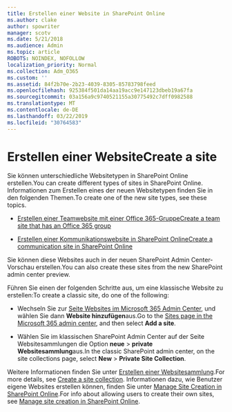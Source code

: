 ```yaml
---
title: Erstellen einer Website in SharePoint Online
ms.author: clake
author: spowriter
manager: scotv
ms.date: 5/21/2018
ms.audience: Admin
ms.topic: article
ROBOTS: NOINDEX, NOFOLLOW
localization_priority: Normal
ms.collection: Adm_O365
ms.custom: ''
ms.assetid: 84f2b70e-2b23-4039-8305-85783798feed
ms.openlocfilehash: 925384f501da14aa19acc9e147123dbeb19a67fa
ms.sourcegitcommit: 03a156a9c9740521155a30775492c7dff0982588
ms.translationtype: MT
ms.contentlocale: de-DE
ms.lasthandoff: 03/22/2019
ms.locfileid: "30764583"
---
```

# <a name="create-a-site"></a><span data-ttu-id="b0c96-102">Erstellen einer Website</span><span class="sxs-lookup"><span data-stu-id="b0c96-102">Create a site</span></span>

<span data-ttu-id="b0c96-103">Sie können unterschiedliche Websitetypen in SharePoint Online erstellen.</span><span class="sxs-lookup"><span data-stu-id="b0c96-103">You can create different types of sites in SharePoint Online.</span></span> <span data-ttu-id="b0c96-104">Informationen zum Erstellen eines der neuen Websitetypen finden Sie in den folgenden Themen.</span><span class="sxs-lookup"><span data-stu-id="b0c96-104">To create one of the new site types, see these topics.</span></span>
  
- [<span data-ttu-id="b0c96-105">Erstellen einer Teamwebsite mit einer Office 365-Gruppe</span><span class="sxs-lookup"><span data-stu-id="b0c96-105">Create a team site that has an Office 365 group</span></span>](https://go.microsoft.com/fwlink/?linkid=866292)
    
- [<span data-ttu-id="b0c96-106">Erstellen einer Kommunikationswebsite in SharePoint Online</span><span class="sxs-lookup"><span data-stu-id="b0c96-106">Create a communication site in SharePoint Online</span></span>](https://go.microsoft.com/fwlink/?linkid=866294)
    
<span data-ttu-id="b0c96-107">Sie können diese Websites auch in der neuen SharePoint Admin Center-Vorschau erstellen.</span><span class="sxs-lookup"><span data-stu-id="b0c96-107">You can also create these sites from the new SharePoint admin center preview.</span></span>
  
<span data-ttu-id="b0c96-108">Führen Sie einen der folgenden Schritte aus, um eine klassische Website zu erstellen:</span><span class="sxs-lookup"><span data-stu-id="b0c96-108">To create a classic site, do one of the following:</span></span>
  
- <span data-ttu-id="b0c96-109">Wechseln Sie zur [Seite Websites im Microsoft 365 Admin Center](https://portal.office.com/adminportal/home#/SitesList), und wählen Sie dann **Website hinzufügen**aus.</span><span class="sxs-lookup"><span data-stu-id="b0c96-109">Go to the [Sites page in the Microsoft 365 admin center](https://portal.office.com/adminportal/home#/SitesList), and then select **Add a site**.</span></span>
    
- <span data-ttu-id="b0c96-110">Wählen Sie im klassischen SharePoint Admin Center auf der Seite Websitesammlungen die Option **neue** \> **private Websitesammlung**aus.</span><span class="sxs-lookup"><span data-stu-id="b0c96-110">In the classic SharePoint admin center, on the site collections page, select **New** \> **Private Site Collection**.</span></span>
    
<span data-ttu-id="b0c96-111">Weitere Informationen finden Sie unter [Erstellen einer Websitesammlung](https://go.microsoft.com/fwlink/?linkid=866295).</span><span class="sxs-lookup"><span data-stu-id="b0c96-111">For more details, see [Create a site collection](https://go.microsoft.com/fwlink/?linkid=866295).</span></span> <span data-ttu-id="b0c96-112">Informationen dazu, wie Benutzer eigene Websites erstellen können, finden Sie unter [Manage Site Creation in SharePoint Online](https://go.microsoft.com/fwlink/?linkid=866296).</span><span class="sxs-lookup"><span data-stu-id="b0c96-112">For info about allowing users to create their own sites, see [Manage site creation in SharePoint Online](https://go.microsoft.com/fwlink/?linkid=866296).</span></span>
  

